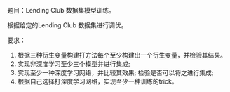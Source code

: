 
题目：Lending Club 数据集模型训练。

根据给定的Lending Club 数据集进行调优。

要求：
1. 根据三种衍生变量构建打方法每个至少构建出一个衍生变量，并检验其结果。
2. 实现非深度学习至少三个模型并进行集成;
3. 实现至少一种深度学习网络，并比较其效果; 检验是否可以将之进行集成;
4. 根据自己选择打深度学习网络，实现至少一种训练的trick。
